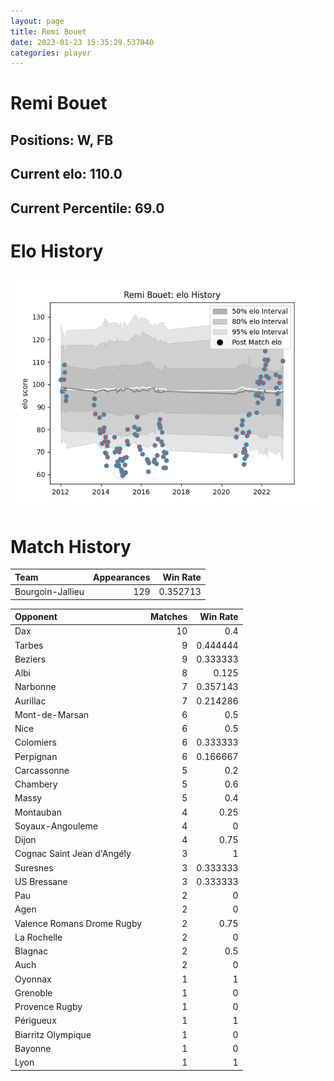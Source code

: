 ```yaml
---  
layout: page  
title: Remi Bouet  
date: 2023-01-23 15:35:29.537040  
categories: player  
---
```

# Remi Bouet

## Positions: W, FB

## Current elo: 110.0

## Current Percentile: 69.0

# Elo History


![elo history](history_RemiBouet.png)
# Match History


| Team             |   Appearances |   Win Rate |
|:-----------------|--------------:|-----------:|
| Bourgoin-Jallieu |           129 |   0.352713 |

| Opponent                   |   Matches |   Win Rate |
|:---------------------------|----------:|-----------:|
| Dax                        |        10 |   0.4      |
| Tarbes                     |         9 |   0.444444 |
| Beziers                    |         9 |   0.333333 |
| Albi                       |         8 |   0.125    |
| Narbonne                   |         7 |   0.357143 |
| Aurillac                   |         7 |   0.214286 |
| Mont-de-Marsan             |         6 |   0.5      |
| Nice                       |         6 |   0.5      |
| Colomiers                  |         6 |   0.333333 |
| Perpignan                  |         6 |   0.166667 |
| Carcassonne                |         5 |   0.2      |
| Chambery                   |         5 |   0.6      |
| Massy                      |         5 |   0.4      |
| Montauban                  |         4 |   0.25     |
| Soyaux-Angouleme           |         4 |   0        |
| Dijon                      |         4 |   0.75     |
| Cognac Saint Jean d'Angély |         3 |   1        |
| Suresnes                   |         3 |   0.333333 |
| US Bressane                |         3 |   0.333333 |
| Pau                        |         2 |   0        |
| Agen                       |         2 |   0        |
| Valence Romans Drome Rugby |         2 |   0.75     |
| La Rochelle                |         2 |   0        |
| Blagnac                    |         2 |   0.5      |
| Auch                       |         2 |   0        |
| Oyonnax                    |         1 |   1        |
| Grenoble                   |         1 |   0        |
| Provence Rugby             |         1 |   0        |
| Périgueux                  |         1 |   1        |
| Biarritz Olympique         |         1 |   0        |
| Bayonne                    |         1 |   0        |
| Lyon                       |         1 |   1        |